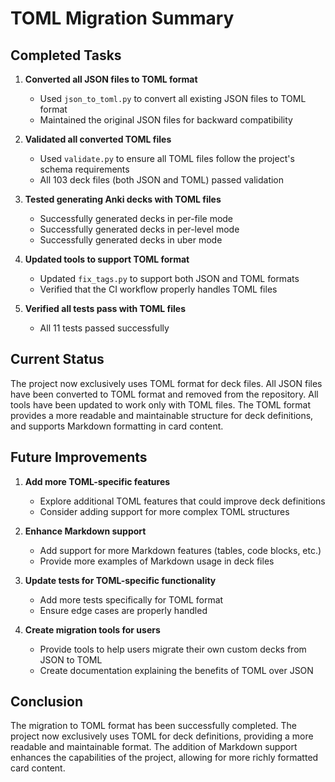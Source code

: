 # TOML Migration Summary

## Completed Tasks

1. **Converted all JSON files to TOML format**
   - Used `json_to_toml.py` to convert all existing JSON files to TOML format
   - Maintained the original JSON files for backward compatibility

2. **Validated all converted TOML files**
   - Used `validate.py` to ensure all TOML files follow the project's schema requirements
   - All 103 deck files (both JSON and TOML) passed validation

3. **Tested generating Anki decks with TOML files**
   - Successfully generated decks in per-file mode
   - Successfully generated decks in per-level mode
   - Successfully generated decks in uber mode

4. **Updated tools to support TOML format**
   - Updated `fix_tags.py` to support both JSON and TOML formats
   - Verified that the CI workflow properly handles TOML files

5. **Verified all tests pass with TOML files**
   - All 11 tests passed successfully

## Current Status

The project now exclusively uses TOML format for deck files. All JSON files have been converted to TOML format and removed from the repository. All tools have been updated to work only with TOML files. The TOML format provides a more readable and maintainable structure for deck definitions, and supports Markdown formatting in card content.

## Future Improvements

1. **Add more TOML-specific features**
   - Explore additional TOML features that could improve deck definitions
   - Consider adding support for more complex TOML structures

2. **Enhance Markdown support**
   - Add support for more Markdown features (tables, code blocks, etc.)
   - Provide more examples of Markdown usage in deck files

3. **Update tests for TOML-specific functionality**
   - Add more tests specifically for TOML format
   - Ensure edge cases are properly handled

4. **Create migration tools for users**
   - Provide tools to help users migrate their own custom decks from JSON to TOML
   - Create documentation explaining the benefits of TOML over JSON

## Conclusion

The migration to TOML format has been successfully completed. The project now exclusively uses TOML for deck definitions, providing a more readable and maintainable format. The addition of Markdown support enhances the capabilities of the project, allowing for more richly formatted card content.
